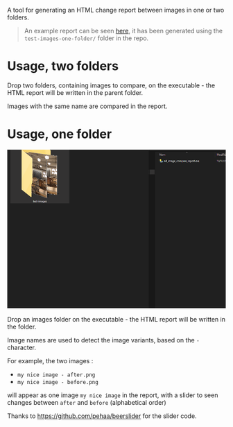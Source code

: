 A tool for generating an HTML change report between images in one or two folders.

> An example report can be seen [here](https://nllsoft.com/tools/nll_image_compare_report/example_report/), it has been generated using the `test-images-one-folder/` folder in the repo.

# Usage, two folders

Drop two folders, containing images to compare, on the executable - the HTML report will be written in the parent folder.

Images with the same name are compared in the report.

# Usage, one folder

![Usage illustration](doc/usage-illustration.gif)

Drop an images folder on the executable - the HTML report will be written in the folder.

Image names are used to detect the image variants, based on the `-` character.

For example, the two images :

* `my nice image - after.png`
* `my nice image - before.png`

will appear as one image `my nice image` in the report, with a slider to seen changes between `after` and `before` (alphabetical order)

Thanks to https://github.com/pehaa/beerslider for the slider code.